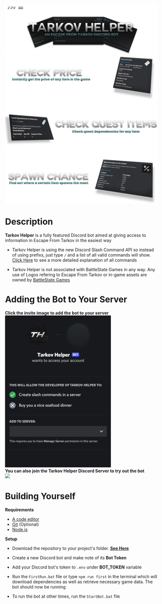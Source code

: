 ![Tarkov Helper Banner](src/assets/Media/SecondBanner3000x1000.png)
![Commands Banner](src/assets/WikiImages/Commands.png)
# Description

**Tarkov Helper** is a fully featured Discord bot aimed at giving access to information in Escape From Tarkov in the easiest way

 - Tarkov Helper is using the new Discord Slash Command API so instead of using prefixs, just type `/` and a list of all valid commands will show. [Click Here](https://github.com/BetrixEdits/Tarkov-Helper/wiki/Commands) to see a more detailed explanation of all commands
 
 - Tarkov Helper is not associated with BattleState Games in any way. Any use of Logos refering to Escape From Tarkov or in-game assets are owned by [BattleState Games](https://www.battlestategames.com)
 

# Adding the Bot to Your Server
**Click the invite image to add the bot to your server**
<br>
[<img src="src/assets/Media/InviteScreen.png">](https://top.gg/bot/797600238449590334/invite/)
<br>
**You can also join the Tarkov Helper Discord Server to try out the bot**
<br>
[<img src="https://discordapp.com/api/guilds/797601083589001227/widget.png?style=banner2">](https://discord.gg/daTPNWes)

# Building Yourself

**Requirements**
- [A code editor](https://code.visualstudio.com/download)
- [Git](https://git-scm.com/downloads) (Optional)
- [Node.js](https://nodejs.org/en/) 

**Setup**
- Download the repository to your project's folder. [**See Here**](https://docs.github.com/en/github/creating-cloning-and-archiving-repositories/cloning-a-repository)

- Create a new Discord bot and make note of its **Bot Token**

 - Add your Discord bot's token to `.env` under **BOT_TOKEN** variable

- Run the `FirstRun.bat` file or type `npm run first` in the terminal which will download dependencies as well as retrieve necessary game data. The bot should now be running
- To run the bot at other times, run the `StartBot.bat` file
